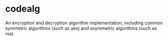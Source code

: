 # codealg
An encryption and decryption algorithm implementation, including common symmetric algorithms (such as aes) and asymmetric algorithms (such as rsa).
